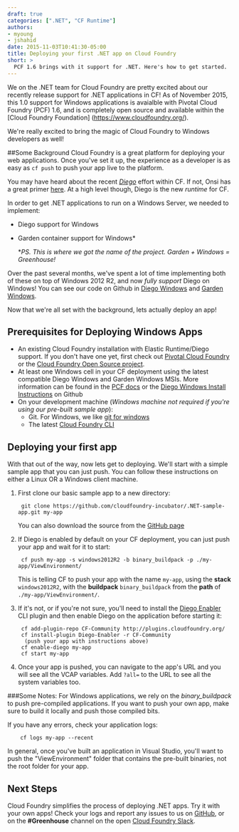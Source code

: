 ```yaml
---
draft: true
categories: [".NET", "CF Runtime"]
authors:
- myoung
- jshahid
date: 2015-11-03T10:41:30-05:00
title: Deploying your first .NET app on Cloud Foundry
short: >
  PCF 1.6 brings with it support for .NET. Here's how to get started.
---
```


We on the .NET team for Cloud Foundry are pretty excited about our recently release support for .NET applications in CF! As of November 2015, this 1.0 support for Windows applications is avaialble with Pivotal Cloud Foundry (PCF) 1.6, and is completely open source and available within the [Cloud Foundry Foundation] (https://www.cloudfoundry.org/).

We're really excited to bring the magic of Cloud Foundry to Windows developers as well!

##Some Background
Cloud Foundry is a great platform for deploying your web applications. Once you've set it up, the experience as a developer is as easy as `cf push` to push your app live to the platform.

You may have heard about the recent [_Diego_](https://docs.cloudfoundry.org/concepts/diego/diego-architecture.html) effort within CF. If not, Onsi has a great primer [here](https://blog.pivotal.io/pivotal-cloud-foundry/features/cf-summit-video-diego-reimagines-the-cloud-foundry-elastic-runtime). At a high level though, Diego is the new _runtime_ for CF.

In order to get .NET applications to run on a Windows Server, we needed to implement:

* Diego support for Windows
* Garden container support for Windows*

	*_PS. This is where we got the name of the project. Garden + Windows = Greenhouse!_
	
Over the past several months, we've spent a lot of time implementing both of these on top of Windows 2012 R2, and now _fully support_ Diego on Windows! You can see our code on Github in [Diego Windows](https://github.com/cloudfoundry-incubator/diego-windows-release) and [Garden Windows](https://github.com/cloudfoundry-incubator/garden-windows).

Now that we're all set with the background, lets actually deploy an app!

## Prerequisites for Deploying Windows Apps

* An existing Cloud Foundry installation with Elastic Runtime/Diego support. If you don't have one yet, first check out [Pivotal Cloud Foundry](http://pivotal.io/platform) or the [Cloud Foundry Open Source project](http://docs.cloudfoundry.org/deploying/).
* At least one Windows cell in your CF deployment using the latest compatible Diego Windows and Garden Windows MSIs. More information can be found in the [PCF docs](http://docs.pivotal.io/pivotalcf/opsguide/deploying-diego.html) or the [Diego Windows Install Instructions](https://github.com/cloudfoundry-incubator/diego-windows-release/blob/master/docs/INSTALL.md) on Github
* On your development machine (_Windows machine not required if you're using our pre-built sample app_):
  * Git. For Windows, we like [git for windows](https://git-for-windows.github.io/)
  * The latest [Cloud Foundry CLI](https://github.com/cloudfoundry/cli)

## Deploying your first app

With that out of the way, now lets get to deploying. We'll start with a simple sample app that you can just push. You can follow these instructions on either a Linux OR a Windows client machine.

1. First clone our basic sample app to a new directory:

        git clone https://github.com/cloudfoundry-incubator/.NET-sample-app.git my-app

    You can also download the source from the [GitHub page](https://github.com/cloudfoundry-incubator/.NET-sample-app)

1. If Diego is enabled by default on your CF deployment, you can just push your app and wait for it to start:

        cf push my-app -s windows2012R2 -b binary_buildpack -p ./my-app/ViewEnvironment/
        
   This is telling CF to push your app with the name `my-app`, using the **stack** `windows2012R2`, with the **buildpack** `binary_buildpack` from the **path** of `./my-app/ViewEnvironment/`.

1. If it's not, or if you're not sure, you'll need to install the [Diego Enabler](https://github.com/cloudfoundry-incubator/diego-enabler) CLI plugin and then enable Diego on the application before starting it:

        cf add-plugin-repo CF-Community http://plugins.cloudfoundry.org/
        cf install-plugin Diego-Enabler -r CF-Community
         (push your app with instructions above)
        cf enable-diego my-app
        cf start my-app

1. Once your app is pushed, you can navigate to the app's URL and you will see all the VCAP variables.  Add `?all=` to the URL to see all the system variables too.

###Some Notes:
For Windows applications, we rely on the *binary_buildpack* to push pre-compiled applications. If you want to push your own app, make sure to build it locally and push those compiled bits.


If you have any errors, check your application logs:

        cf logs my-app --recent
        

In general, once you've built an application in Visual Studio, you'll want to push the "ViewEnvironment" folder that contains the pre-built binaries, not the root folder for your app.

## Next Steps

Cloud Foundry simplifies the process of deploying .NET apps. Try it with your own apps! Check your logs and report any issues to us on [GitHub](https://github.com/cloudfoundry-incubator/diego-windows-release), or on the **#Greenhouse** channel on the open [Cloud Foundry Slack](http://slack.cloudfoundry.org/).